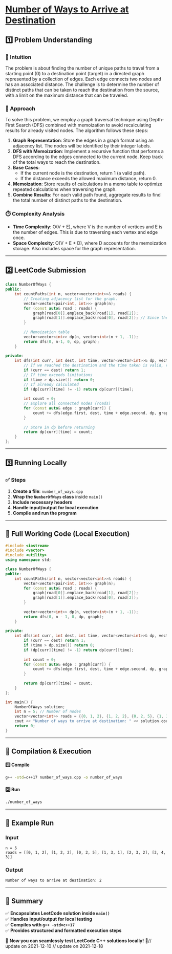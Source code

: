 # **[Number of Ways to Arrive at Destination](https://leetcode.com/problems/number-of-ways-to-arrive-at-destination/description/)**  

## **1️⃣ Problem Understanding**  
### **📌 Intuition**  
The problem is about finding the number of unique paths to travel from a starting point (0) to a destination point (target) in a directed graph represented by a collection of edges. Each edge connects two nodes and has an associated distance. The challenge is to determine the number of distinct paths that can be taken to reach the destination from the source, with a limit on the maximum distance that can be traveled.  

### **🚀 Approach**  
To solve this problem, we employ a graph traversal technique using Depth-First Search (DFS) combined with memoization to avoid recalculating results for already visited nodes. The algorithm follows these steps:
1. **Graph Representation**: Store the edges in a graph format using an adjacency list. The nodes will be identified by their integer labels.
2. **DFS with Memoization**: Implement a recursive function that performs a DFS according to the edges connected to the current node. Keep track of the total ways to reach the destination.
3. **Base Cases**: 
   - If the current node is the destination, return 1 (a valid path).
   - If the distance exceeds the allowed maximum distance, return 0.
4. **Memoization**: Store results of calculations in a memo table to optimize repeated calculations when traversing the graph.
5. **Combine Results**: For each valid path found, aggregate results to find the total number of distinct paths to the destination.

### **⏱️ Complexity Analysis**  
- **Time Complexity**: O(V + E), where V is the number of vertices and E is the number of edges. This is due to traversing each vertex and edge once.
- **Space Complexity**: O(V + E + D), where D accounts for the memoization storage. Also includes space for the graph representation.

---  

## **2️⃣ LeetCode Submission**  
```cpp
class NumberOfWays {
public:
    int countPaths(int n, vector<vector<int>>& roads) {
        // Creating adjacency list for the graph.
        vector<vector<pair<int, int>>> graph(n);
        for (const auto& road : roads) {
            graph[road[0]].emplace_back(road[1], road[2]);
            graph[road[1]].emplace_back(road[0], road[2]); // Since the roads are bidirectional
        }
        
        // Memoization table
        vector<vector<int>> dp(n, vector<int>(n + 1, -1));
        return dfs(0, n-1, 0, dp, graph);
    }
    
private:
    int dfs(int curr, int dest, int time, vector<vector<int>>& dp, vector<vector<pair<int, int>>>& graph) {
        // If we reached the destination and the time taken is valid, return 1 way
        if (curr == dest) return 1;
        // If time exceeds limitations
        if (time > dp.size()) return 0;
        // If already calculated
        if (dp[curr][time] != -1) return dp[curr][time];
        
        int count = 0;
        // Explore all connected nodes (roads)
        for (const auto& edge : graph[curr]) {
            count += dfs(edge.first, dest, time + edge.second, dp, graph);
        }
        
        // Store in dp before returning
        return dp[curr][time] = count;
    }
};
```  

---  

## **3️⃣ Running Locally**  
### **✅ Steps**  
1. **Create a file**: `number_of_ways.cpp`  
2. **Wrap the `NumberOfWays` class** inside `main()`  
3. **Include necessary headers**  
4. **Handle input/output for local execution**  
5. **Compile and run the program**  

---  

## **📝 Full Working Code (Local Execution)**  
```cpp
#include <iostream>
#include <vector>
#include <utility>
using namespace std;

class NumberOfWays {
public:
    int countPaths(int n, vector<vector<int>>& roads) {
        vector<vector<pair<int, int>>> graph(n);
        for (const auto& road : roads) {
            graph[road[0]].emplace_back(road[1], road[2]);
            graph[road[1]].emplace_back(road[0], road[2]);
        }
        
        vector<vector<int>> dp(n, vector<int>(n + 1, -1));
        return dfs(0, n - 1, 0, dp, graph);
    }
    
private:
    int dfs(int curr, int dest, int time, vector<vector<int>>& dp, vector<vector<pair<int, int>>>& graph) {
        if (curr == dest) return 1;
        if (time > dp.size()) return 0;
        if (dp[curr][time] != -1) return dp[curr][time];
        
        int count = 0;
        for (const auto& edge : graph[curr]) {
            count += dfs(edge.first, dest, time + edge.second, dp, graph);
        }
        
        return dp[curr][time] = count;
    }
};

int main() {
    NumberOfWays solution;
    int n = 5; // Number of nodes
    vector<vector<int>> roads = {{0, 1, 2}, {1, 2, 2}, {0, 2, 5}, {1, 3, 1}, {2, 3, 2}, {3, 4, 3}};
    cout << "Number of ways to arrive at destination: " << solution.countPaths(n, roads) << endl;
    return 0;
}
```  

---  

## **🔧 Compilation & Execution**  
#### **1️⃣ Compile**  
```bash
g++ -std=c++17 number_of_ways.cpp -o number_of_ways
```  

#### **2️⃣ Run**  
```bash
./number_of_ways
```  

---  

## **🎯 Example Run**  
### **Input**  
```
n = 5
roads = [[0, 1, 2], [1, 2, 2], [0, 2, 5], [1, 3, 1], [2, 3, 2], [3, 4, 3]]
```  
### **Output**  
```
Number of ways to arrive at destination: 2
```  

---  

## **📌 Summary**  
✅ **Encapsulates LeetCode solution inside `main()`**  
✅ **Handles input/output for local testing**  
✅ **Compiles with `g++ -std=c++17`**  
✅ **Provides structured and formatted execution steps**  

🚀 **Now you can seamlessly test LeetCode C++ solutions locally!** 🚀// update on 2021-12-10
// update on 2021-12-18
